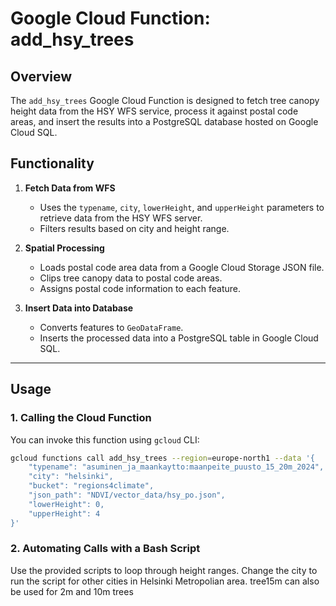 # Google Cloud Function: add_hsy_trees

## Overview

The `add_hsy_trees` Google Cloud Function is designed to fetch tree canopy height data from the HSY WFS service, process it against postal code areas, and insert the results into a PostgreSQL database hosted on Google Cloud SQL.

## Functionality

1. **Fetch Data from WFS**
   - Uses the `typename`, `city`, `lowerHeight`, and `upperHeight` parameters to retrieve data from the HSY WFS server.
   - Filters results based on city and height range.

2. **Spatial Processing**
   - Loads postal code area data from a Google Cloud Storage JSON file.
   - Clips tree canopy data to postal code areas.
   - Assigns postal code information to each feature.

3. **Insert Data into Database**
   - Converts features to `GeoDataFrame`.
   - Inserts the processed data into a PostgreSQL table in Google Cloud SQL.

---

## Usage

### 1. **Calling the Cloud Function**

You can invoke this function using `gcloud` CLI:

```bash
gcloud functions call add_hsy_trees --region=europe-north1 --data '{
    "typename": "asuminen_ja_maankaytto:maanpeite_puusto_15_20m_2024",
    "city": "helsinki",
    "bucket": "regions4climate",
    "json_path": "NDVI/vector_data/hsy_po.json",
    "lowerHeight": 0,
    "upperHeight": 4
}'
```

### 2. Automating Calls with a Bash Script

Use the provided scripts to loop through height ranges. Change the city to run the script for other cities in Helsinki Metropolian area. tree15m can also be used for 2m and 10m trees
